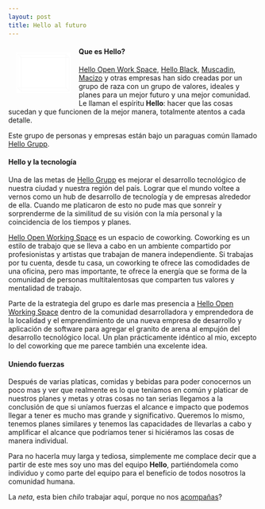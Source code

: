 ```yaml
---
layout: post
title: Hello al futuro
---
```

<div style="background-color: red; width: 110px; height: 80px; float: left; margin: 16px;">
  <img src="/assets/images/logo-hellogrupp.png">
</div>

#### Que es Hello?

[Hello Open Work Space](http://sayhello.mx), [Hello Black](http://helloblack.mx), [Muscadin](http://muscadin.mx), [Macizo](http://www.macizo.mx) y otras empresas han sido creadas por un grupo de raza con un grupo de valores, ideales y planes para un mejor futuro y una mejor comunidad. Le llaman el espíritu **Hello**: hacer que las cosas sucedan y que funcionen de la mejor manera, totalmente atentos a cada detalle.

Este grupo de personas y empresas están bajo un paraguas común llamado [Hello Grupp](http://hellogrupp.com).

#### Hello y la tecnología

Una de las metas de [Hello Grupp](http://hellogrupp.com) es mejorar el desarrollo tecnológico de nuestra ciudad y nuestra región del país. Lograr que el mundo voltee a vernos como un hub de desarrollo de tecnología y de empresas alrededor de ella. Cuando me platicaron de esto no pude mas que sonreír y sorprenderme de la similitud de su visión con la mía personal y la coincidencia de los tiempos y planes.

[Hello Open Working Space](http://sayhello.mx) es un espacio de coworking. Coworking es un estilo de trabajo que se lleva a cabo en un ambiente compartido por profesionistas y artistas que trabajan de manera independiente. Si trabajas por tu cuenta, desde tu casa, un coworking te ofrece las comodidades de una oficina, pero mas importante, te ofrece la energía que se forma de la comunidad de personas multitalentosas que comparten tus valores y mentalidad de trabajo.

Parte de la estrategia del grupo es darle mas presencia a [Hello Open Working Space](http://sayhello.mx) dentro de la comunidad desarrolladora y emprendedora de la localidad y el emprendimiento de una nueva empresa de desarrollo y aplicación de software para agregar el granito de arena al empujón del desarrollo tecnológico local. Un plan prácticamente idéntico al mio, excepto lo del coworking que me parece también una excelente idea.

#### Uniendo fuerzas

Después de varias platicas, comidas y bebidas para poder conocernos un poco mas y ver que realmente es lo que teníamos en común y platicar de nuestros planes y metas y otras cosas no tan serias llegamos a la conclusión de que si uníamos fuerzas el alcance e impacto que podemos llegar a tener es mucho mas grande y significativo. Queremos lo mismo, tenemos planes similares y tenemos las capacidades de llevarlas a cabo y amplificar el alcance que podríamos tener si hiciéramos las cosas de manera individual.

Para no hacerla muy larga y tediosa, simplemente me complace decir que a partir de este mes soy uno mas del equipo **Hello**, partiéndomela como individuo y como parte del equipo para el beneficio de todos nosotros la comunidad humana.

La _neta_, esta bien _chilo_ trabajar aquí, porque no nos [acompañas](http://sayhello.mx/HelloOWS-FactSheet.pdf)?
